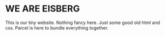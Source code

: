 # WE ARE EISBERG
This is our tiny website. Nothing fancy here. Just some good old html and css. Parcel is here to bundle everything together.